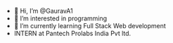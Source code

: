 - 👋 Hi, I’m @GauravA1
- 👀 I’m interested in programming
- 🌱 I’m currently learning Full Stack Web development
- INTERN at Pantech Prolabs India Pvt ltd.

<!---
GauravA1/GauravA1 is a ✨ special ✨ repository because its `README.md` (this file) appears on your GitHub profile.
You can click the Preview link to take a look at your changes.
--->
